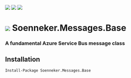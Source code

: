 [![](https://img.shields.io/nuget/v/Soenneker.Messages.Base.svg?style=for-the-badge)](https://www.nuget.org/packages/Soenneker.Messages.Base/)
[![](https://img.shields.io/github/actions/workflow/status/soenneker/soenneker.messages.base/publish.yml?style=for-the-badge)](https://github.com/soenneker/soenneker.messages.base/actions/workflows/publish.yml)
[![](https://img.shields.io/nuget/dt/Soenneker.Messages.Base.svg?style=for-the-badge)](https://www.nuget.org/packages/Soenneker.Messages.Base/)

# ![](https://user-images.githubusercontent.com/4441470/224455560-91ed3ee7-f510-4041-a8d2-3fc093025112.png) Soenneker.Messages.Base
### A fundamental Azure Service Bus message class

## Installation

```
Install-Package Soenneker.Messages.Base
```
